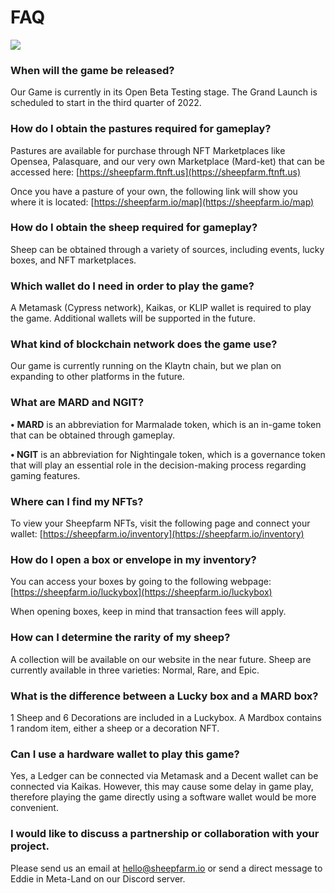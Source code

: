 # FAQ

![](<.gitbook/assets/빨래줄\_완성 (1).jpg>)

### **When will the game be released?**

Our Game is currently in its Open Beta Testing stage. The Grand Launch is scheduled to start in the third quarter of 2022.



### **How do I obtain the pastures required for gameplay?**

Pastures are available for purchase through NFT Marketplaces like Opensea, Palasquare, and our very own Marketplace (Mard-ket) that can be accessed here: [https://sheepfarm.ftnft.us](https://sheepfarm.ftnft.us)

Once you have a pasture of your own, the following link will show you where it is located: [https://sheepfarm.io/map](https://sheepfarm.io/map)



### **How do I obtain the sheep required for gameplay?**

Sheep can be obtained through a variety of sources, including events, lucky boxes, and NFT marketplaces.



### **Which wallet do I need in order to play the game?**

A Metamask (Cypress network), Kaikas, or KLIP wallet is required to play the game. Additional wallets will be supported in the future.



### **What kind of blockchain network does the game use?**

Our game is currently running on the Klaytn chain, but we plan on expanding to other platforms in the future.



### **What are MARD and NGIT?**

**•** **MARD** is an abbreviation for Marmalade token, which is an in-game token that can be obtained through gameplay.

&#x20;**• NGIT** is an abbreviation for Nightingale token, which is a governance token that will play an essential role in the decision-making process regarding gaming features.



### **Where can I find my NFTs?**

To view your Sheepfarm NFTs, visit the following page and connect your wallet: [https://sheepfarm.io/inventory](https://sheepfarm.io/inventory)



### **How do I open a box or envelope in my inventory?**

You can access your boxes by going to the following webpage: [https://sheepfarm.io/luckybox](https://sheepfarm.io/luckybox)

When opening boxes, keep in mind that transaction fees will apply.



### **How can I determine the rarity of my sheep?**

A collection will be available on our website in the near future. Sheep are currently available in three varieties: Normal, Rare, and Epic.



### **What is the difference between a Lucky box and a MARD box?**

1 Sheep and 6 Decorations are included in a Luckybox. A Mardbox contains 1 random item, either a sheep or a decoration NFT.



### Can I use a hardware wallet to play this game?

Yes, a Ledger can be connected via Metamask and a Decent wallet can be connected via Kaikas. However, this may cause some delay in game play, therefore playing the game directly using a software wallet would be more convenient.



### I would like to discuss a partnership or collaboration with your project.

Please send us an email at [hello@sheepfarm.io](mailto:hello@sheepfarm.io) or send a direct message to Eddie in Meta-Land on our Discord server.

